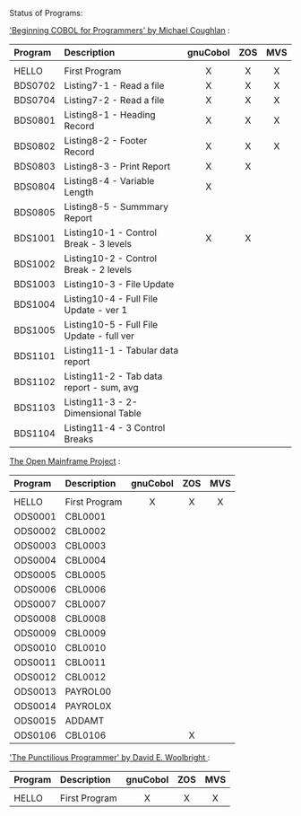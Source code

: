 Status of Programs:

['Beginning COBOL for Programmers' by Michael Coughlan](http://www.apress.com/9781430262534) :

| Program | Description                               | gnuCobol |  ZOS  |  MVS  |
| :------ | :---------------------------------------- | :------: | :---: | :---: |
|         |                                           |          |       |       |
| HELLO   | First Program                             |    X     |   X   |   X   |
| BDS0702 | Listing7-1 - Read a file                  |    X     |   X   |   X   |
| BDS0704 | Listing7-2 - Read a file                  |    X     |   X   |   X   |
| BDS0801 | Listing8-1 - Heading Record               |    X     |   X   |   X   |
| BDS0802 | Listing8-2 - Footer Record                |    X     |   X   |   X   |
| BDS0803 | Listing8-3 - Print Report                 |    X     |   X   |       |
| BDS0804 | Listing8-4 - Variable Length              |    X     |       |       |
| BDS0805 | Listing8-5 - Summmary Report              |          |       |       |
| BDS1001 | Listing10-1 - Control Break - 3 levels    |    X     |   X   |       |
| BDS1002 | Listing10-2 - Control Break - 2 levels    |          |       |       |
| BDS1003 | Listing10-3 - File Update                 |          |       |       |
| BDS1004 | Listing10-4 - Full File Update - ver 1    |          |       |       |
| BDS1005 | Listing10-5 - Full File Update - full ver |          |       |       |
| BDS1101 | Listing11-1 - Tabular data report         |          |       |       |
| BDS1102 | Listing11-2 - Tab data report - sum, avg  |          |       |       |
| BDS1103 | Listing11-3 - 2-Dimensional Table         |          |       |       |
| BDS1104 | Listing11-4 - 3 Control Breaks            |          |       |       |


[The Open Mainframe Project](https://www.openmainframeproject.org/projects/coboltrainingcourse) :

| Program | Description   | gnuCobol |  ZOS  |  MVS  |
| :------ | :------------ | :------: | :---: | :---: |
|         |               |          |       |       |
| HELLO   | First Program |    X     |   X   |   X   |
| ODS0001 | CBL0001       |          |       |       |
| ODS0002 | CBL0002       |          |       |       |
| ODS0003 | CBL0003       |          |       |       |
| ODS0004 | CBL0004       |          |       |       |
| ODS0005 | CBL0005       |          |       |       |
| ODS0006 | CBL0006       |          |       |       |
| ODS0007 | CBL0007       |          |       |       |
| ODS0008 | CBL0008       |          |       |       |
| ODS0009 | CBL0009       |          |       |       |
| ODS0010 | CBL0010       |          |       |       |
| ODS0011 | CBL0011       |          |       |       |
| ODS0012 | CBL0012       |          |       |       |
| ODS0013 | PAYROL00      |          |       |       |
| ODS0014 | PAYROL0X      |          |       |       |
| ODS0015 | ADDAMT        |          |       |       |
| ODS0106 | CBL0106       |          |   X   |       |


['The Punctilious Programmer' by David E. Woolbright ](https://punctiliousprogrammer.com/ibm-enterprise-cobol/):

| Program | Description   | gnuCobol |  ZOS  |  MVS  |
| :------ | :------------ | :------: | :---: | :---: |
|         |               |          |       |       |
| HELLO   | First Program |    X     |   X   |   X   |

